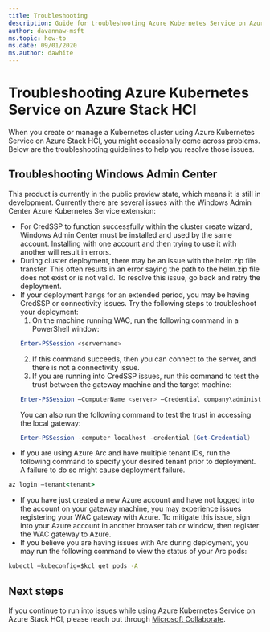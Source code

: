 ```yaml
---
title: Troubleshooting
description: Guide for troubleshooting Azure Kubernetes Service on Azure Stack HCI
author: davannaw-msft
ms.topic: how-to
ms.date: 09/01/2020
ms.author: dawhite
---
```


# Troubleshooting Azure Kubernetes Service on Azure Stack HCI
When you create or manage a Kubernetes cluster using Azure Kubernetes Service on Azure Stack HCI, you might occasionally come across problems. Below are the troubleshooting guidelines to help you resolve those issues. 

## Troubleshooting Windows Admin Center
This product is currently in the public preview state, which means it is still in development. Currently there are several issues with the Windows Admin Center Azure Kubernetes Service extension: 
* For CredSSP to function successfully within the cluster create wizard, Windows Admin Center must be installed and used by the same account. Installing with one account and then trying to use it with another will result in errors.
* During cluster deployment, there may be an issue with the helm.zip file transfer. This often results in an error saying the path to the helm.zip file does not exist or is not valid. To resolve this issue, go back and retry the deployment.
* If your deployment hangs for an extended period, you may be having CredSSP or connectivity issues. Try the following steps to troubleshoot your deployment: 
    1.	On the machine running WAC, run the following command in a PowerShell window: 
    ```PowerShell
    Enter-PSSession <servername>
    ```
    2.	If this command succeeds, then you can connect to the server, and there is not a connectivity issue.
    3.	If you are running into CredSSP issues, run this command to test the trust between the gateway machine and the target machine: 
    ```PowerShell
    Enter-PSSession –ComputerName <server> –Credential company\administrator –Authentication CredSSP
    ``` 
    You can also run the following command to test the trust in accessing the local gateway: 
    ```PowerShell
    Enter-PSSession -computer localhost -credential (Get-Credential)
    ``` 
* If you are using Azure Arc and have multiple tenant IDs, run the following command to specify your desired tenant prior to deployment. A failure to do so might cause deployment failure.
``` cmd
az login –tenant<tenant>
```
* If you have just created a new Azure account and have not logged into the account on your gateway machine, you may experience issues registering your WAC gateway with Azure. To mitigate this issue, sign into your Azure account in another browser tab or window, then register the WAC gateway to Azure.
* If you believe you are having issues with Arc during deployment, you may run the following command to view the status of your Arc pods: 
``` cmd
kubectl –kubeconfig=$kcl get pods -A
```

## Next steps
If you continue to run into issues while using Azure Kubernetes Service on Azure Stack HCI, please reach out through [Microsoft Collaborate](https://docs.microsoft.com/collaborate/intro-to-mscollaborate).  